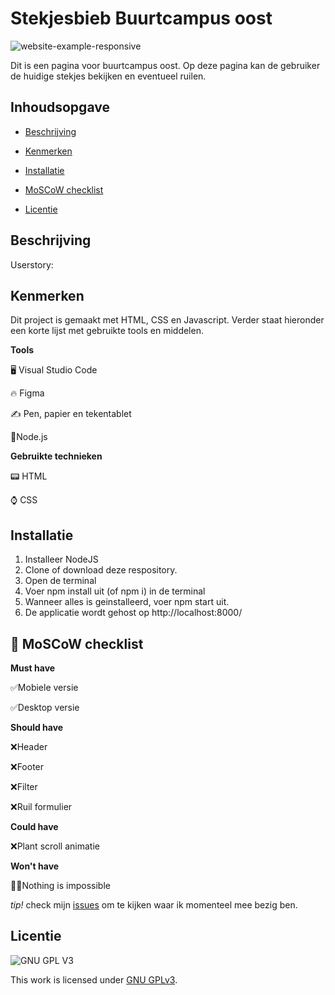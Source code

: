 # Stekjesbieb Buurtcampus oost

![website-example-responsive](https://user-images.githubusercontent.com/112861166/225738613-230e0c56-e80e-4ceb-a8fe-7c4f19be00c7.jpg)

Dit is een pagina voor buurtcampus oost. Op deze pagina kan de gebruiker de huidige stekjes bekijken en eventueel ruilen.

## Inhoudsopgave


* [Beschrijving](https://github.com/Demivdm/Plant-swap-Buurtcampus-Oost/blob/main/README.md#beschrijving) 

* [Kenmerken](https://github.com/Demivdm/Plant-swap-Buurtcampus-Oost/blob/main/README.md#kenmerken) 

* [Installatie](https://github.com/Demivdm/Plant-swap-Buurtcampus-Oost/blob/main/README.md#installatie)

* [MoSCoW checklist](https://github.com/Demivdm/Plant-swap-Buurtcampus-Oost/blob/main/README.md#-moscow-checklist)

* [Licentie](https://github.com/Demivdm/Plant-swap-Buurtcampus-Oost/blob/main/README.md#licentie)



## Beschrijving

Userstory: 

## Kenmerken

Dit project is gemaakt met HTML, CSS en Javascript. Verder staat hieronder een korte lijst met gebruikte tools en middelen.

**Tools**

🖥️ Visual Studio Code

🔥 Figma

✍ Pen, papier en tekentablet

📒Node.js

**Gebruikte technieken**

📟 HTML

⌚ CSS

## Installatie

1. Installeer NodeJS
2. Clone of download deze respository.
3. Open de terminal
4. Voer npm install uit (of npm i) in de terminal
5. Wanneer alles is geinstalleerd, voer npm start uit.
6. De applicatie wordt gehost op http://localhost:8000/


## 🎩 MoSCoW checklist

**Must have**
  
  ✅Mobiele versie
  
  ✅Desktop versie
 

**Should have**

  ❌Header
  
  ❌Footer
  
  ❌Filter
  
  ❌Ruil formulier

**Could have**

  ❌Plant scroll animatie

**Won't have**

  🦸‍♀️Nothing is impossible

_tip!_ check mijn [issues](https://github.com/Demivdm/Plant-swap-Buurtcampus-Oost/issues) om te kijken waar ik momenteel mee bezig ben.

## Licentie

![GNU GPL V3](https://www.gnu.org/graphics/gplv3-127x51.png)

This work is licensed under [GNU GPLv3](./LICENSE).
